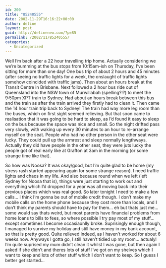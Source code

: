 ```yaml
---
id: 200
title: "85240555"
date: 2002-11-29T16:16:22+00:00
author: deline
layout: post
guid: http://delineneo.com/?p=85
permalink: /2002/11/85240555/
categories:
  - Uncategorized
---
```

Well I&#8217;m back after a 22 hour travelling trip home. Actually considering we we&#8217;re bumming at the bus stops from 10:15am-ish on Thursday, I&#8217;ve been sitting for more than one day! One bus trip of about 2 hours and 45 minutes (after seeing no traffic lights for a week, the onslaught of traffic lights somehow coincided with traffic jams). Then about an hours break at the Transit Centre in Brisbane. Next followed a 2 hour bus ride out of Queensland into the NSW town of Murwillabah (spelling?!?) to meet the 9:50pm XPT train to Sydney. Had about an hours break between this bus and the train as after the train arrived they firstly had to clean it. Then came the 14 hour train trip back to Sydney! The train had way more leg room than the buses, which on first sight seemed relieving. But that soon came to realisation that it was going to be hard to sleep, as I&#8217;d found it easy to sleep on the bus because the space was nice and small. So the night drifted pass very slowly, with waking up every 30 minutes to an hour to re-arrange myself on the seat. People who had no other person in the other seat were lucky. They could pull up the armrest and sleep normally lengthways. Actually they did have people in the other seat, they were juts lucky the people got of real early like at Grafton at 3am in the morning (or some strange time like that).
  
So how was Noosa? It was okay/good, but I&#8217;m quite glad to be home (my stress rash started appearing again for some strange reason). I need traffic lights and chaos in my life. And also because round when we left (left Sydney for Noosa that is), things were just starting to work out and everything which I&#8217;d dropped for a year was all moving back into their previous places which was real good. So later tonight I need to make a few calls&#8230; I think I&#8217;m gonna be out of mobile credit though. I don&#8217;t make my mobile calls on the home phone because they cost more than locals, and I don&#8217;t think my parents should have to pay for them&#8230; eh but thats just me&#8230; some would say thats weird, but most parents have financial problems from home loans to bills to fees, so where possible I try pay most of my stuff&#8230; except sometimes I become occasiaonlly broke. Suprisingly enough though, I managed to survive my holiday and still have money in my bank account, so that is pretty good. Quite relieved indeed, as I haven&#8217;t worked for about 6 weeks now. Anyways I gotta go, I still haven&#8217;t tidied up my room&#8230; actualyl I&#8217;m quite suprised my mum didn&#8217;t clean it whilst I was gone, but then again I asked if she didn&#8217;t and theres lots of stuff I&#8217;ve got on my shelves which I want to keep and lots of other stuff which I don&#8217;t want to keep. So I guess I better get started&#8230;